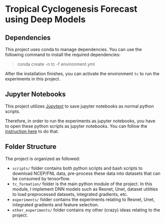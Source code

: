 # Tropical Cyclogenesis Forecast using Deep Models

## Dependencies

This project uses conda to manage dependencies.
You can use the following command to install the required dependencies:

> conda create -n tc -f environment.yml

After the installation finishes,
you can activate the environment `tc` to run the experiments in this project.

## Jupyter Notebooks

This project utilizes [Jupytext](https://github.com/mwouts/jupytext)
to save jupyter notebooks as normal python scripts.

Therefore, in order to run the experiments as jupyter notebooks,
you have to open these python scripts as jupyter notebooks.
You can follow the [instruction here](https://jupytext.readthedocs.io/en/latest/paired-notebooks.html#how-to-open-scripts-with-either-the-text-or-notebook-view-in-jupyter)
to do that.

## Folder Structure

The project is organized as followed:

* `scripts/` folder contains both python scripts and bash scripts to download NCEP/FNL data,
pre-process these data into datasets that can be consumed by tensorflow.
* `tc_formation/` folder is the main python module of the project.
In this module, I implement DNN models such as Resnet, Unet,
dataset utilities to load preprocessed datasets,
integrated gradients, etc.
* `experiments/` folder contains the experiments relating to Resnet, Unet, integrated gradients and feature selection.
* `other_experiments/` folder contains my other (crazy) ideas relating to the project.
